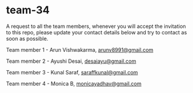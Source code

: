 # team-34

A request to all the team members, whenever you will accept the invitation to this repo, please update your contact details below and try to contact as soon as possible.

Team member 1 - Arun Vishwakarma, arunv8991@gmail.com

Team member 2 - Ayushi Desai, desaiayu@gmail.com

Team member 3 - Kunal Saraf, saraffkunal@gmail.com

Team member 4 - Monica B, monicayadhav@gmail.com
